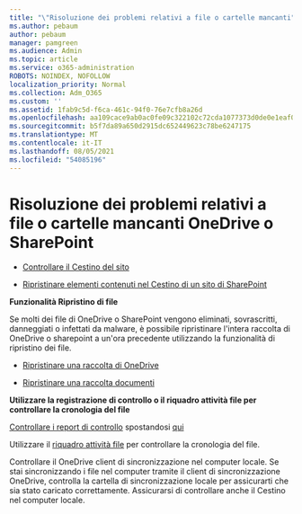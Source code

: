 ```yaml
---
title: "\"Risoluzione dei problemi relativi a file o cartelle mancanti"
ms.author: pebaum
author: pebaum
manager: pamgreen
ms.audience: Admin
ms.topic: article
ms.service: o365-administration
ROBOTS: NOINDEX, NOFOLLOW
localization_priority: Normal
ms.collection: Adm_O365
ms.custom: ''
ms.assetid: 1fab9c5d-f6ca-461c-94f0-76e7cfb8a26d
ms.openlocfilehash: aa109cace9ab0ac0fe09c322102c72cda1077373d0de0e1eaf0394ebf11a56e5
ms.sourcegitcommit: b5f7da89a650d2915dc652449623c78be6247175
ms.translationtype: MT
ms.contentlocale: it-IT
ms.lasthandoff: 08/05/2021
ms.locfileid: "54085196"
---
```

# <a name="troubleshooting-missing-files-or-folders-in-onedrive-or-sharepoint"></a>Risoluzione dei problemi relativi a file o cartelle mancanti OneDrive o SharePoint

- [Controllare il Cestino del sito](https://support.microsoft.com/office/restore-items-in-the-recycle-bin-that-were-deleted-from-sharepoint-or-teams-6df466b6-55f2-4898-8d6e-c0dff851a0be)

- [Ripristinare elementi contenuti nel Cestino di un sito di SharePoint](https://support.office.com/article/Restore-deleted-files-or-folders-in-OneDrive-949ada80-0026-4db3-a953-c99083e6a84f)



**Funzionalità Ripristino di file**

Se molti dei file di OneDrive o SharePoint vengono eliminati, sovrascritti, danneggiati o infettati da malware, è possibile ripristinare l'intera raccolta di OneDrive o sharepoint a un'ora precedente utilizzando la funzionalità di ripristino dei file.

- [Ripristinare una raccolta di OneDrive](https://support.office.com/article/restore-your-onedrive-fa231298-759d-41cf-bcd0-25ac53eb8a15)

- [Ripristinare una raccolta documenti](https://support.office.com/article/restore-a-document-library-317791c3-8bd0-4dfd-8254-3ca90883d39a)

**Utilizzare la registrazione di controllo o il riquadro attività file per controllare la cronologia del file**

[Controllare i report di controllo](https://docs.microsoft.com/microsoft-365/compliance/search-the-audit-log-in-security-and-compliance) </a> spostandosi [qui](https://protection.office.com/#/unifiedauditlog)

Utilizzare il [riquadro attività file](https://support.office.com/article/File-activity-in-a-document-library-6105ecda-1dd0-4f6f-9542-102bf5c0ffe0) per controllare la cronologia del file.

Controllare il OneDrive client di sincronizzazione nel computer locale.  Se stai sincronizzando i file nel computer tramite il client di sincronizzazione OneDrive, controlla la cartella di sincronizzazione locale per assicurarti che sia stato caricato correttamente. Assicurarsi di controllare anche il Cestino nel computer locale.



